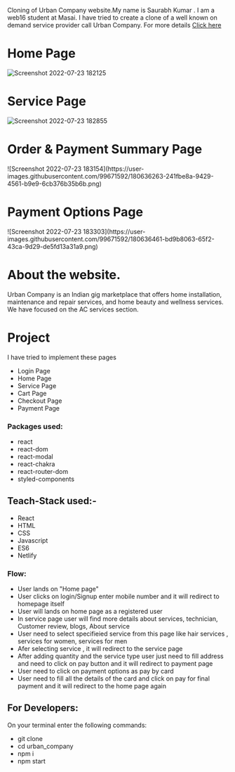 Cloning of Urban Company website.My name is Saurabh Kumar . I am a web16 student at Masai. I have tried to create a clone of a well known on demand service provider call Urban Company. For more details 
 <a href="https://urbancompany.netlify.app/">  Click here <a/>
 
 <h1>Home Page </h1>
 
 ![Screenshot 2022-07-23 182125](https://user-images.githubusercontent.com/99671592/180634754-a7672d7d-cfa3-4232-a76a-045474d196e7.png)
 
 <h1>Service Page </h1>
 
 ![Screenshot 2022-07-23 182855](https://user-images.githubusercontent.com/99671592/180635121-3e730f9d-0b1f-4c0a-8740-5338d3ed9223.png)
 
 <h1> Order & Payment Summary Page </h1>
![Screenshot 2022-07-23 183154](https://user-images.githubusercontent.com/99671592/180636263-241fbe8a-9429-4561-b9e9-6cb376b35b6b.png)


 
  <h1> Payment Options Page </h1>
  ![Screenshot 2022-07-23 183303](https://user-images.githubusercontent.com/99671592/180636461-bd9b8063-65f2-43ca-9d29-de5fd13a31a9.png)

 

 
 <h1> About the website. </h1>
 <p>Urban Company is an Indian gig marketplace that offers home installation, maintenance and repair services, and home beauty and wellness services. We have focused on the AC services section. </p>
 
  <h1>Project </h1>
 <p> I have tried to implement these pages </p>
 <ul>
  <li> Login Page </li>
  <li> Home Page </li>
  <li> Service Page </li>
  <li> Cart Page </li>
  <li> Checkout Page </li>
  <li> Payment Page </li>
 </ul>
 
 <h3>Packages used: </h3>
 <ul>
  <li> react </li>
  <li>react-dom </li>
  <li> react-modal </li>
  <li> react-chakra </li>
  <li> react-router-dom </li>
  <li> styled-components </li>
 </ul>
 
 <h2> Teach-Stack used:- </h2>
  <ul>
  <li> React </li>
  <li>HTML </li>
  <li> CSS </li>
  <li> Javascript </li>
  <li> ES6 </li>
   <li> Netlify </li>
 </ul>
 
 <h3> Flow:</h3>
 <ul>
  <li> User lands on "Home page" </li>
  <li>User clicks on login/Signup enter mobile number and it will redirect to homepage itself </li>
  <li>User will lands on home page as a registered user </li>
  <li> In service page user will find more details about services, technician, Customer review, blogs, About service </li>
  <li>User need to select specifieied service from this page like hair services , services for women, services for men </li>
   <li> Afer selecting service , it will redirect to the service page </li>
  <li> After adding quantity and the service type  user just need to fill address and need to click on pay button and it will redirect to payment page  </li>
   <li> User need to click on payment options as pay by card   </li>
  <li> User need to fill all the details of the card and click on pay for final payment and it will redirect to the home page again </li>
  
 </ul>
 
 <h2> For Developers: </h2>
 <p>On your terminal enter the following commands: </p>
 <ul> 
     <li>  git clone <https link> </li>
       <li>cd urban_company </li>
         <li> npm i</li>
           <li> npm start</li>
 </ul>



 
 

 
 
 
 
 
 
 
 
 
 
 

 
 
 

 

